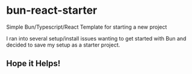 # bun-react-starter
Simple Bun/Typescript/React Template for starting a new project


I ran into several setup/install issues wanting to get started with Bun and decided to save my setup as a starter project.  

## Hope it Helps!
